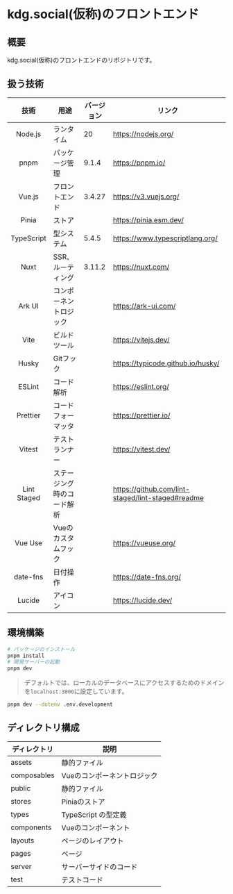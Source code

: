 # kdg.social(仮称)のフロントエンド

## 概要

kdg.social(仮称)のフロントエンドのリポジトリです。

## 扱う技術

|    技術     | 用途                       | バージョン | リンク                                            |
| :---------: | -------------------------- | ---------- | ------------------------------------------------- |
|   Node.js   | ランタイム                 | 20         | <https://nodejs.org/>                               |
|    pnpm     | パッケージ管理             | 9.1.4      | <https://pnpm.io/>                                  |
|   Vue.js    | フロントエンド             | 3.4.27     | <https://v3.vuejs.org/>                             |
|    Pinia    | ストア                     |            | <https://pinia.esm.dev/>                            |
| TypeScript  | 型システム                 | 5.4.5      | <https://www.typescriptlang.org/>                   |
|    Nuxt     | SSR、ルーティング          | 3.11.2     | <https://nuxt.com/>                                 |
|   Ark UI    | コンポーネントロジック     |            | <https://ark-ui.com/>                               |
|    Vite     | ビルドツール               |            | <https://vitejs.dev/>                               |
|    Husky    | Gitフック                  |            | <https://typicode.github.io/husky/>                 |
|   ESLint    | コード解析                 |            | <https://eslint.org/>                               |
|  Prettier   | コードフォーマッタ         |            | <https://prettier.io/>                              |
|   Vitest    | テストランナー             |            | <https://vitest.dev/>                               |
| Lint Staged | ステージング時のコード解析 |            | <https://github.com/lint-staged/lint-staged#readme> |
|   Vue Use   | Vueのカスタムフック        |            | <https://vueuse.org/>                               |
|  date-fns   | 日付操作                   |            | <https://date-fns.org/>                             |
|   Lucide    | アイコン                   |            | <https://lucide.dev/>                               |

## 環境構築

```bash
# パッケージのインストール
pnpm install
# 開発サーバーの起動
pnpm dev
```

> デフォルトでは、ローカルのデータベースにアクセスするためのドメインを`localhost:3000`に設定しています。

```bash
pnpm dev --dotenv .env.development 
```

## ディレクトリ構成

| ディレクトリ | 説明                        |
| ------------ | --------------------------- |
| assets       | 静的ファイル                |
| composables  | Vueのコンポーネントロジック |
| public       | 静的ファイル                |
| stores       | Piniaのストア               |
| types        | TypeScript の型定義         |
| components   | Vueのコンポーネント         |
| layouts      | ページのレイアウト          |
| pages        | ページ                      |
| server       | サーバーサイドのコード      |
| test         | テストコード                |
